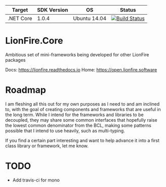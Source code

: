 
Target    | SDK Version | OS           | Status
--------- | ----------- | ---          | ---
.NET Core | 1.0.4       | Ubuntu 14.04 | [![Build Status](https://travis-ci.org/lionfire/Core.svg?branch=master)](https://travis-ci.org/lionfire/Core)


# LionFire.Core

Ambitious set of mini-frameworks being developed for other LionFire packages

Docs: https://lionfire.readthedocs.io
Home: https://open.lionfire.software

# Roadmap

I am fleshing all this out for my own purposes as I need to and am inclined to, with the goal of creating components and frameworks that are useful in the long term.  While I intend for the frameworks and libraries to be decoupled, they may share some common interfaces that hopefully raise the lowest common denominator from the BCL, making some patterns possible that I intend to use heavily, such as multi-typing.

If you find a certain part interesting and want to help advance it into a first class library or framework, let me know.

# TODO

  - Add travis-ci for mono

